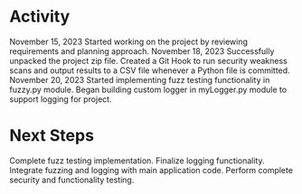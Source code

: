 # Activity

November 15, 2023
Started working on the project by reviewing requirements and planning approach.
November 18, 2023
Successfully unpacked the project zip file.
Created a Git Hook to run security weakness scans and output results to a CSV file whenever a Python file is committed.
November 20, 2023
Started implementing fuzz testing functionality in fuzzy.py module.
Began building custom logger in myLogger.py module to support logging for project.

# Next Steps

Complete fuzz testing implementation.
Finalize logging functionality.
Integrate fuzzing and logging with main application code.
Perform complete security and functionality testing.
